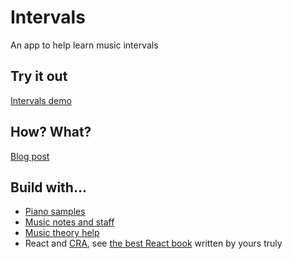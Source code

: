 # Intervals

An app to help learn music intervals

## Try it out

[Intervals demo](https://www.onlinemusictools.com/intervals/)

## How? What?

[Blog post](http://phpied.com/intervals)

## Build with...

  * [Piano samples](https://github.com/ryanatkn/ear-sharpener/tree/master/static/audio/notes)
  * [Music notes and staff](https://github.com/0xfe/vexflow)
  * [Music theory help](https://github.com/saebekassebil/teoria)
  * React and [CRA](https://github.com/facebookincubator/create-react-app), see [the best React book](http://www.amazon.com/dp/1491931825/?tag=w3clubs-20) written by yours truly
  
  